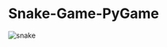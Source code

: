 # Snake-Game-PyGame
![snake](https://user-images.githubusercontent.com/58632626/151353607-17d72ac6-a4b6-471b-873e-48dc806e60f8.png)
